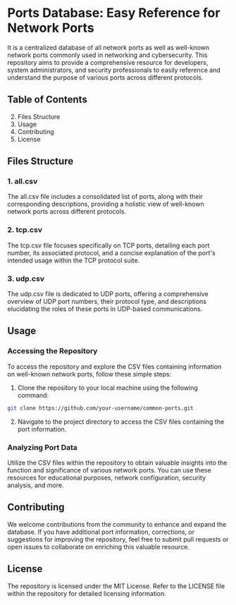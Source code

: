 # Ports Database: Easy Reference for Network Ports
It is a centralized database of all network ports as well as well-known network ports commonly used in networking and cybersecurity.
This repository aims to provide a comprehensive resource for developers, system administrators, and security professionals to easily reference and understand the purpose of various ports across different protocols.

## Table of Contents
2. Files Structure
3. Usage
4. Contributing
5. License

## Files Structure
### 1. all.csv
The all.csv file includes a consolidated list of ports, along with their corresponding descriptions, providing a holistic view of well-known network ports across different protocols.

### 2. tcp.csv
The tcp.csv file focuses specifically on TCP ports, detailing each port number, its associated protocol, and a concise explanation of the port's intended usage within the TCP protocol suite.

### 3. udp.csv
The udp.csv file is dedicated to UDP ports, offering a comprehensive overview of UDP port numbers, their protocol type, and descriptions elucidating the roles of these ports in UDP-based communications.

## Usage
### Accessing the Repository
To access the repository and explore the CSV files containing information on well-known network ports, follow these simple steps:
1. Clone the repository to your local machine using the following command:
```bash
git clone https://github.com/your-username/common-ports.git
```

2. Navigate to the project directory to access the CSV files containing the port information.

### Analyzing Port Data
Utilize the CSV files within the repository to obtain valuable insights into the function and significance of various network ports.
You can use these resources for educational purposes, network configuration, security analysis, and more.

## Contributing
We welcome contributions from the community to enhance and expand the database.
If you have additional port information, corrections, or suggestions for improving the repository, feel free to submit pull requests or open issues to collaborate on enriching this valuable resource.

## License
The repository is licensed under the MIT License.
Refer to the LICENSE file within the repository for detailed licensing information.

